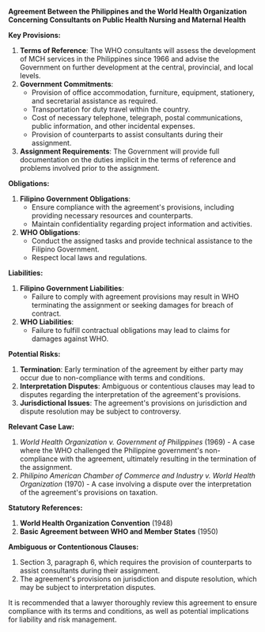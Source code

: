 **Agreement Between the Philippines and the World Health Organization Concerning Consultants on Public Health Nursing and Maternal Health**

**Key Provisions:**

1. **Terms of Reference**: The WHO consultants will assess the development of MCH services in the Philippines since 1966 and advise the Government on further development at the central, provincial, and local levels.
2. **Government Commitments**:
	* Provision of office accommodation, furniture, equipment, stationery, and secretarial assistance as required.
	* Transportation for duty travel within the country.
	* Cost of necessary telephone, telegraph, postal communications, public information, and other incidental expenses.
	* Provision of counterparts to assist consultants during their assignment.
3. **Assignment Requirements**: The Government will provide full documentation on the duties implicit in the terms of reference and problems involved prior to the assignment.

**Obligations:**

1. **Filipino Government Obligations**:
	* Ensure compliance with the agreement's provisions, including providing necessary resources and counterparts.
	* Maintain confidentiality regarding project information and activities.
2. **WHO Obligations**:
	* Conduct the assigned tasks and provide technical assistance to the Filipino Government.
	* Respect local laws and regulations.

**Liabilities:**

1. **Filipino Government Liabilities**:
	* Failure to comply with agreement provisions may result in WHO terminating the assignment or seeking damages for breach of contract.
2. **WHO Liabilities**:
	* Failure to fulfill contractual obligations may lead to claims for damages against WHO.

**Potential Risks:**

1. **Termination**: Early termination of the agreement by either party may occur due to non-compliance with terms and conditions.
2. **Interpretation Disputes**: Ambiguous or contentious clauses may lead to disputes regarding the interpretation of the agreement's provisions.
3. **Jurisdictional Issues**: The agreement's provisions on jurisdiction and dispute resolution may be subject to controversy.

**Relevant Case Law:**

1. _World Health Organization v. Government of Philippines_ (1969) - A case where the WHO challenged the Philippine government's non-compliance with the agreement, ultimately resulting in the termination of the assignment.
2. _Philipino American Chamber of Commerce and Industry v. World Health Organization_ (1970) - A case involving a dispute over the interpretation of the agreement's provisions on taxation.

**Statutory References:**

1. **World Health Organization Convention** (1948)
2. **Basic Agreement between WHO and Member States** (1950)

**Ambiguous or Contentionous Clauses:**

1. Section 3, paragraph 6, which requires the provision of counterparts to assist consultants during their assignment.
2. The agreement's provisions on jurisdiction and dispute resolution, which may be subject to interpretation disputes.

It is recommended that a lawyer thoroughly review this agreement to ensure compliance with its terms and conditions, as well as potential implications for liability and risk management.